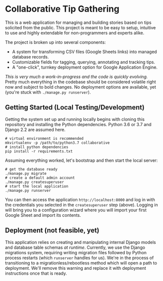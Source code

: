 # Collaborative Tip Gathering

This is a web application for managing and building stories based on
tips solicited from the public. This project is meant to be easy to
setup, intuitive to use and highly extendable for non-programmers and
experts alike.

The project is broken up into several components:
- A system for transforming CSV files (Google Sheets links) into
  managed database records.
- Customizable fields for tagging, querying, annotating and tracking tips.
- A "one-click", turnkey deployment option for Google Application Engine.

_This is very much a work-in-progress and the code is quickly evolving._ Pretty much everything in the codebase should be considered volatile right now and subject to bold changes. No deployment options are available, yet (you're stuck with `./manage.py runserver`).

## Getting Started (Local Testing/Development)

Getting the system set up and running locally begins with cloning this
repository and installing the Python dependencies. Python 3.6 or 3.7 and Django 2.2 are assumed here.

    # virtual environment is recommended
    mkvirtualenv -p /path/to/python3.7 collaborative
    # install python dependencies
    pip install -r requirements.txt

Assuming everything worked, let's bootstrap and then start the local server:

    # get the database ready
    ./manage.py migrate
    # create a default admin account
    ./manage.py createsuperuser
    # start the local application
    ./manage.py runserver

You can then access the application `http://localhost:8000` and log
in with the credentials you selected in the `createsuperuser` step
(above). Logging in will bring you to a configuration wizard where
you will import your first Google Sheet and import its contents.

## Deployment (not feasible, yet)

This application relies on creating and manipulating internal Django models and database table schemas _at runtime_. Currently, we use the Django migrations system, requiring writing migration files followed by Python process restarts (which `runserver` handles for us). We're in the process of transitioning to a migrationless/rebootless method which will open a path to deployment. We'll remove this warning and replace it with deployment instructions once that is ready.
